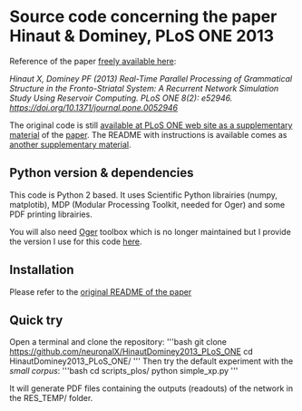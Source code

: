 # Source code concerning the paper Hinaut &amp; Dominey, PLoS ONE 2013

Reference of the paper [freely available here](https://journals.plos.org/plosone/article?id=10.1371/journal.pone.0052946):

*Hinaut X, Dominey PF (2013) Real-Time Parallel Processing of Grammatical Structure in the Fronto-Striatal System: A Recurrent Network Simulation Study Using Reservoir Computing. PLoS ONE 8(2): e52946. https://doi.org/10.1371/journal.pone.0052946*

The original code is still [available at PLoS ONE web site as a supplementary material](https://doi.org/10.1371/journal.pone.0052946.s008) of the [paper](https://doi.org/10.1371/journal.pone.0052946). The README with instructions is available comes as [another supplementary material](https://doi.org/10.1371/journal.pone.0052946.s006).

## Python version & dependencies
This code is Python 2 based. It uses Scientific Python librairies (numpy, matplotib), MDP (Modular Processing Toolkit, needed for Oger) and some PDF printing librairies.

You will also need [Oger](https://github.com/neuronalX/Oger) toolbox which is no longer maintained but I provide the version I use for this code [here](https://github.com/neuronalX/Oger).

## Installation
Please refer to the [original README of the paper]()

## Quick try
Open a terminal and clone the repository:
  '''bash
  git clone https://github.com/neuronalX/HinautDominey2013_PLoS_ONE
  cd HinautDominey2013_PLoS_ONE/
  '''
Then try the default experiment with the *small corpus*:
  '''bash
  cd scripts_plos/
  python simple_xp.py
  '''

It will generate PDF files containing the outputs (readouts) of the network in the RES_TEMP/ folder.
